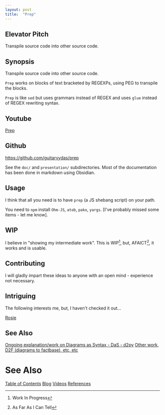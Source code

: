 ```yaml
---
layout: post
title:  "Prep"
---
```

## Elevator Pitch

Transpile source code into other source code.

## Synopsis

Transpile source code into other source code.

`Prep` works on blocks of text bracketed by REGEXPs, using PEG to transpile the blocks.

`Prep` is like `sed` but uses grammars instead of REGEX and uses `glue` instead of REGEX rewriting syntax.

## Youtube

[Prep](https://guitarvydas.github.io/2022/01/20/PREP-Tool.html)

## Github

https://github.com/guitarvydas/prep

See the `doc/` and `presentation/` subdirectories.  Most of the documentation has been done in markdown using Obsidian.

## Usage

I think that all you need is to have `prep` (a JS shebang script) on your path.

You need to `npm` install `Ohm-JS`, `atob`, `pako`, `yargs`. [I've probably missed some items - let me know].


## WIP

I believe in "showing my intermediate work".  This is WIP[^1], but, AFAICT[^2], it works and is usable.

[^1]: Work In Progress
[^2]: As Far As I Can Tell

## Contributing

I will gladly impart these ideas to anyone with an open mind - experience not necessary.


## Intriguing

The following interests me, but, I haven't checked it out...

[Rosie](https://gitlab.com/rosie-pattern-language/rosie)

## See Also

[Ongoing explanation/work on Diagrams as Syntax - DaS - d2py](https://github.com/guitarvydas/d2py)
[Other work, D2F (diagrams to factbase), etc, etc](https://github.com/guitarvydas)
# See Also

[Table of Contents](https://guitarvydas.github.io/2021/12/10/Table-of-Contents-Dec-01-2021.html)
[Blog](https://guitarvydas.github.io)
[Videos](https://www.youtube.com/channel/UC9EJr0nKHwadbHUtc5zHdmQ/videos)
[References](https://guitarvydas.github.io/2021/01/14/References.html)

<script src="https://utteranc.es/client.js" 
        repo="guitarvydas/guitarvydas.github.io" 
        issue-term="pathname" 
        theme="github-light" 
        crossorigin="anonymous" 
        async> 
</script> 
